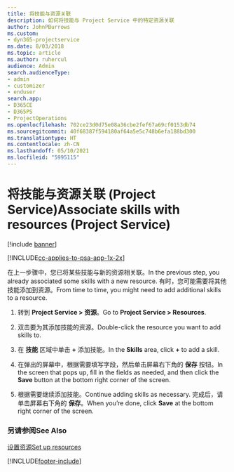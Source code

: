 ```yaml
---
title: 将技能与资源关联
description: 如何将技能与 Project Service 中的特定资源关联
author: JohnPBurrows
ms.custom:
- dyn365-projectservice
ms.date: 8/03/2018
ms.topic: article
ms.author: ruhercul
audience: Admin
search.audienceType:
- admin
- customizer
- enduser
search.app:
- D365CE
- D365PS
- ProjectOperations
ms.openlocfilehash: 702ce23d0d75e08a36cbe2fef67a69cf0153db74
ms.sourcegitcommit: 40f68387f594180af64a5e5c748b6efa188bd300
ms.translationtype: HT
ms.contentlocale: zh-CN
ms.lasthandoff: 05/10/2021
ms.locfileid: "5995115"
---
```

# <a name="associate-skills-with-resources-project-service"></a><span data-ttu-id="a69ac-103">将技能与资源关联 (Project Service)</span><span class="sxs-lookup"><span data-stu-id="a69ac-103">Associate skills with resources (Project Service)</span></span>

[!include [banner](../includes/psa-now-project-operations.md)]

[!INCLUDE[cc-applies-to-psa-app-1x-2x](../includes/cc-applies-to-psa-app-1x-2x.md)]

<span data-ttu-id="a69ac-104">在上一步骤中，您已将某些技能与新的资源相关联。</span><span class="sxs-lookup"><span data-stu-id="a69ac-104">In the previous step, you already associated some skills with  a new resource.</span></span> <span data-ttu-id="a69ac-105">有时，您可能需要将其他技能添加到资源。</span><span class="sxs-lookup"><span data-stu-id="a69ac-105">From time to time, you might need to add additional skills to a resource.</span></span>  
  
1.  <span data-ttu-id="a69ac-106">转到 **Project Service > 资源**。</span><span class="sxs-lookup"><span data-stu-id="a69ac-106">Go to **Project Service > Resources**.</span></span>  
  
2.  <span data-ttu-id="a69ac-107">双击要为其添加技能的资源。</span><span class="sxs-lookup"><span data-stu-id="a69ac-107">Double-click the resource you want to add skills to.</span></span>  
  
3.  <span data-ttu-id="a69ac-108">在 **技能** 区域中单击 **+** 添加技能。</span><span class="sxs-lookup"><span data-stu-id="a69ac-108">In the **Skills** area, click **+** to add a skill.</span></span>  
  
4.  <span data-ttu-id="a69ac-109">在弹出的屏幕中，根据需要填写字段，然后单击屏幕右下角的 **保存** 按钮。</span><span class="sxs-lookup"><span data-stu-id="a69ac-109">In the screen that pops up, fill in the fields as needed, and then click the **Save** button at the bottom right corner of the screen.</span></span>  
  
5.  <span data-ttu-id="a69ac-110">根据需要继续添加技能。</span><span class="sxs-lookup"><span data-stu-id="a69ac-110">Continue adding skills as necessary.</span></span> <span data-ttu-id="a69ac-111">完成后，请单击屏幕右下角的 **保存**。</span><span class="sxs-lookup"><span data-stu-id="a69ac-111">When you’re done, click **Save** at the bottom right corner of the screen.</span></span>  
  
### <a name="see-also"></a><span data-ttu-id="a69ac-112">另请参阅</span><span class="sxs-lookup"><span data-stu-id="a69ac-112">See Also</span></span>  
 [<span data-ttu-id="a69ac-113">设置资源</span><span class="sxs-lookup"><span data-stu-id="a69ac-113">Set up resources</span></span>](../psa/set-up-resources.md)


[!INCLUDE[footer-include](../includes/footer-banner.md)]